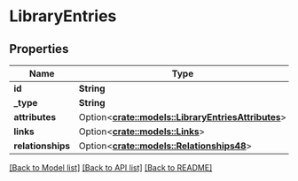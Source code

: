# LibraryEntries

## Properties

Name | Type | Description | Notes
------------ | ------------- | ------------- | -------------
**id** | **String** |  | 
**_type** | **String** |  | 
**attributes** | Option<[**crate::models::LibraryEntriesAttributes**](libraryEntriesAttributes.md)> |  | [optional]
**links** | Option<[**crate::models::Links**](links.md)> |  | [optional]
**relationships** | Option<[**crate::models::Relationships48**](relationships48.md)> |  | [optional]

[[Back to Model list]](../README.md#documentation-for-models) [[Back to API list]](../README.md#documentation-for-api-endpoints) [[Back to README]](../README.md)


